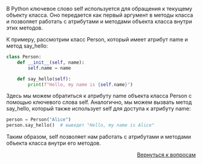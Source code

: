 В Python ключевое слово self используется для обращения к текущему объекту класса. Оно передается как первый аргумент в
методы класса и позволяет работать с атрибутами и методами объекта класса внутри этих методов.

К примеру, рассмотрим класс Person, который имеет атрибут name и метод say_hello:

```python
class Person:
    def __init__(self, name):
        self.name = name

    def say_hello(self):
        print(f"Hello, my name is {self.name}")
```

Здесь мы можем обратиться к атрибуту name объекта класса Person с помощью ключевого слова self. Аналогично, мы можем
вызвать метод say_hello, который также использует self для доступа к атрибуту name:

```python
person = Person("Alice")
person.say_hello()  # выведет "Hello, my name is Alice"
```

Таким образом, self позволяет нам работать с атрибутами и методами объекта класса внутри его методов.

<div align="right">

[Вернуться к вопросам](../Вопросы.md)

</div>
